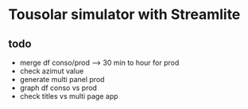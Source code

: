 # Tousolar simulator with Streamlite

## todo

- merge df conso/prod --> 30 min to hour for prod
- check azimut value
- generate multi panel prod
- graph df conso vs prod
- check titles vs multi page app